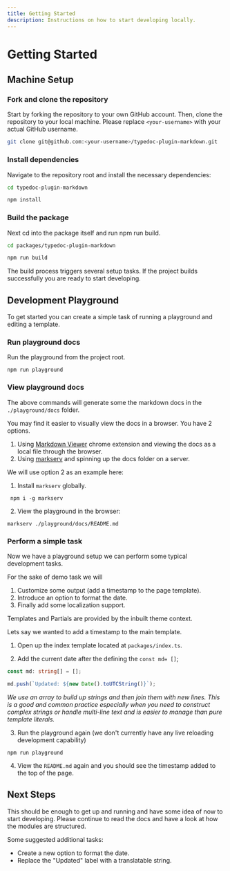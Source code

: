 ```yaml
---
title: Getting Started
description: Instructions on how to start developing locally.
---
```


# Getting Started

## Machine Setup

### Fork and clone the repository

Start by forking the repository to your own GitHub account. Then, clone the repository to your local machine. Please replace `<your-username>` with your actual GitHub username.

```bash
git clone git@github.com:<your-username>/typedoc-plugin-markdown.git
```

### Install dependencies

Navigate to the repository root and install the necessary dependencies:

```bash
cd typedoc-plugin-markdown

npm install
```

### Build the package

Next cd into the package itself and run npm run build.

```bash
cd packages/typedoc-plugin-markdown

npm run build
```

The build process triggers several setup tasks. If the project builds successfully you are ready to start developing.

## Development Playground

To get started you can create a simple task of running a playground and editing a template.

### Run playground docs

Run the playground from the project root.

```shell
npm run playground
```

### View playground docs

The above commands will generate some the markdown docs in the `./playground/docs` folder.

You may find it easier to visually view the docs in a browser. You have 2 options.

1. Using [Markdown Viewer](https://chromewebstore.google.com/detail/markdown-viewer/ckkdlimhmcjmikdlpkmbgfkaikojcbjk?hl=en&pli=1) chrome extension and viewing the docs as a local file through the browser.
2. Using [markserv](https://www.npmjs.com/package/markserv) and spinning up the docs folder on a server.

We will use option 2 as an example here:

1. Install `markserv` globally.

```
 npm i -g markserv
```

2. View the playground in the browser:

```
markserv ./playground/docs/README.md
```

### Perform a simple task

Now we have a playground setup we can perform some typical development tasks.

For the sake of demo task we will

1. Customize some output (add a timestamp to the page template).
2. Introduce an option to format the date.
3. Finally add some localization support.

Templates and Partials are provided by the inbuilt theme context.

Lets say we wanted to add a timestamp to the main template.

1. Open up the index template located at `packages/index.ts`.

2. Add the current date after the defining the `const md= []`;

```ts
const md: string[] = [];

md.push(`Updated: ${new Date().toUTCString()}`);
```

_We use an array to build up strings and then join them with new lines. This is a good and common practice especially when you need to construct complex strings or handle multi-line text and is easier to manage than pure template literals._

3. Run the playground again (we don't currently have any live reloading development capability)

```
npm run playground
```

4. View the `README.md` again and you should see the timestamp added to the top of the page.

## Next Steps

This should be enough to get up and running and have some idea of now to start developing. Please continue to read the docs
and have a look at how the modules are structured.

Some suggested additional tasks:

- Create a new option to format the date.
- Replace the "Updated" label with a translatable string.
